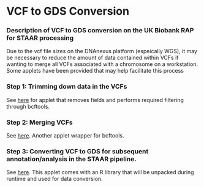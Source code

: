# VCF to GDS Conversion
### Description of VCF to GDS conversion on the UK Biobank RAP for STAAR processing

Due to the vcf file sizes on the DNAnexus platform (espeically WGS), it may be necessary to reduce the amount of data contained within VCFs if wanting to merge all VCFs associated with a chromosome on a workstation. Some applets have been provided that may help facilitate this process

### Step 1: Trimming down data in the VCFs
See [here](https://github.com/drarwood/vcf_trimmer) for applet that removes fields and performs required filtering through bcftools.

### Step 2: Merging VCFs
See [here](https://github.com/drarwood/vcf_merger). Another applet wrapper for bcftools.

### Step 3: Converting VCF to GDS for subsequent annotation/analysis in the STAAR pipeline.
See [here](https://github.com/drarwood/vcf2gds). This applet comes with an R library that will be unpacked during runtime and used for data conversion.
